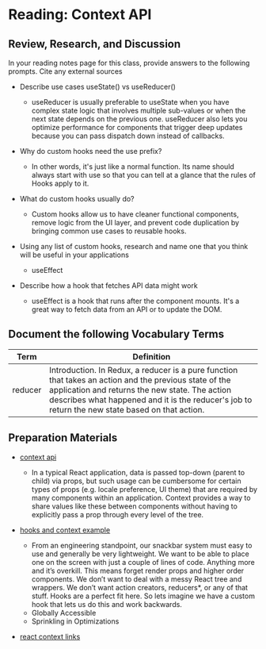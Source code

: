 # Reading: Context API

## Review, Research, and Discussion

In your reading notes page for this class, provide answers to the following prompts. Cite any external sources

- Describe use cases useState() vs useReducer()

  - useReducer is usually preferable to useState when you have complex state logic that involves multiple sub-values or when the next state depends on the previous one. useReducer also lets you optimize performance for components that trigger deep updates because you can pass dispatch down instead of callbacks.

- Why do custom hooks need the use prefix?

  - In other words, it's just like a normal function. Its name should always start with use so that you can tell at a glance that the rules of Hooks apply to it.

- What do custom hooks usually do?
  - Custom hooks allow us to have cleaner functional components, remove logic from the UI layer, and prevent code duplication by bringing common use cases to reusable hooks.
- Using any list of custom hooks, research and name one that you think will be useful in your applications
  - useEffect
- Describe how a hook that fetches API data might work

  - useEffect is a hook that runs after the component mounts. It's a great way to fetch data from an API or to update the DOM.

## Document the following Vocabulary Terms

| Term    | Definition                                                                                                                                                                                                                                                  |
| ------- | ----------------------------------------------------------------------------------------------------------------------------------------------------------------------------------------------------------------------------------------------------------- |
| reducer | Introduction. In Redux, a reducer is a pure function that takes an action and the previous state of the application and returns the new state. The action describes what happened and it is the reducer's job to return the new state based on that action. |

## Preparation Materials

- [context api](https://reactjs.org/docs/context.html)

  - In a typical React application, data is passed top-down (parent to child) via props, but such usage can be cumbersome for certain types of props (e.g. locale preference, UI theme) that are required by many components within an application. Context provides a way to share values like these between components without having to explicitly pass a prop through every level of the tree.

- [hooks and context example](https://medium.com/swlh/snackbars-in-react-an-exercise-in-hooks-and-context-299b43fd2a2b)

  - From an engineering standpoint, our snackbar system must easy to use and generally be very lightweight. We want to be able to place one on the screen with just a couple of lines of code. Anything more and it’s overkill.
    This means forget render props and higher order components. We don’t want to deal with a messy React tree and wrappers. We don’t want action creators, reducers\*, or any of that stuff.
    Hooks are a perfect fit here. So lets imagine we have a custom hook that lets us do this and work backwards.
  - Globally Accessible
  - Sprinkling in Optimizations

- [react context links](https://github.com/diegohaz/awesome-react-context)

